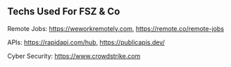 ## Techs Used For FSZ & Co

Remote Jobs: https://weworkremotely.com, https://remote.co/remote-jobs

APIs: https://rapidapi.com/hub, https://publicapis.dev/

Cyber Security: https://www.crowdstrike.com
